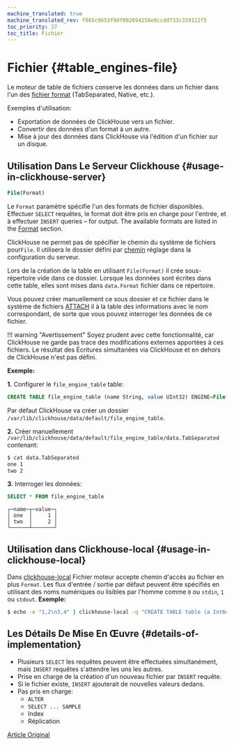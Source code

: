 ```yaml
---
machine_translated: true
machine_translated_rev: f865c9653f9df092694258e0ccdd733c339112f5
toc_priority: 37
toc_title: Fichier
---
```


# Fichier {#table_engines-file}

Le moteur de table de fichiers conserve les données dans un fichier dans l'un des [fichier
format](../../../interfaces/formats.md#formats) (TabSeparated, Native, etc.).

Exemples d'utilisation:

-   Exportation de données de ClickHouse vers un fichier.
-   Convertir des données d'un format à un autre.
-   Mise à jour des données dans ClickHouse via l'édition d'un fichier sur un disque.

## Utilisation Dans Le Serveur Clickhouse {#usage-in-clickhouse-server}

``` sql
File(Format)
```

Le `Format` paramètre spécifie l'un des formats de fichier disponibles. Effectuer
`SELECT` requêtes, le format doit être pris en charge pour l'entrée, et à effectuer
`INSERT` queries – for output. The available formats are listed in the
[Format](../../../interfaces/formats.md#formats) section.

ClickHouse ne permet pas de spécifier le chemin du système de fichiers pour`File`. Il utilisera le dossier défini par [chemin](../../../operations/server_configuration_parameters/settings.md) réglage dans la configuration du serveur.

Lors de la création de la table en utilisant `File(Format)` il crée sous-répertoire vide dans ce dossier. Lorsque les données sont écrites dans cette table, elles sont mises dans `data.Format` fichier dans ce répertoire.

Vous pouvez créer manuellement ce sous dossier et ce fichier dans le système de fichiers [ATTACH](../../../sql_reference/statements/misc.md) il à la table des informations avec le nom correspondant, de sorte que vous pouvez interroger les données de ce fichier.

!!! warning "Avertissement"
    Soyez prudent avec cette fonctionnalité, car ClickHouse ne garde pas trace des modifications externes apportées à ces fichiers. Le résultat des Écritures simultanées via ClickHouse et en dehors de ClickHouse n'est pas défini.

**Exemple:**

**1.** Configurer le `file_engine_table` table:

``` sql
CREATE TABLE file_engine_table (name String, value UInt32) ENGINE=File(TabSeparated)
```

Par défaut ClickHouse va créer un dossier `/var/lib/clickhouse/data/default/file_engine_table`.

**2.** Créer manuellement `/var/lib/clickhouse/data/default/file_engine_table/data.TabSeparated` contenant:

``` bash
$ cat data.TabSeparated
one 1
two 2
```

**3.** Interroger les données:

``` sql
SELECT * FROM file_engine_table
```

``` text
┌─name─┬─value─┐
│ one  │     1 │
│ two  │     2 │
└──────┴───────┘
```

## Utilisation dans Clickhouse-local {#usage-in-clickhouse-local}

Dans [clickhouse-local](../../../operations/utilities/clickhouse-local.md) Fichier moteur accepte chemin d'accès au fichier en plus `Format`. Les flux d'entrée / sortie par défaut peuvent être spécifiés en utilisant des noms numériques ou lisibles par l'homme comme `0` ou `stdin`, `1` ou `stdout`.
**Exemple:**

``` bash
$ echo -e "1,2\n3,4" | clickhouse-local -q "CREATE TABLE table (a Int64, b Int64) ENGINE = File(CSV, stdin); SELECT a, b FROM table; DROP TABLE table"
```

## Les Détails De Mise En Œuvre {#details-of-implementation}

-   Plusieurs `SELECT` les requêtes peuvent être effectuées simultanément, mais `INSERT` requêtes s'attendre les uns les autres.
-   Prise en charge de la création d'un nouveau fichier par `INSERT` requête.
-   Si le fichier existe, `INSERT` ajouterait de nouvelles valeurs dedans.
-   Pas pris en charge:
    -   `ALTER`
    -   `SELECT ... SAMPLE`
    -   Index
    -   Réplication

[Article Original](https://clickhouse.tech/docs/en/operations/table_engines/file/) <!--hide-->
